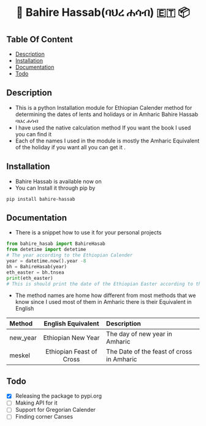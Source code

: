 <h1 align="center">📆 Bahire Hassab(ባህረ ሐሳብ) 🇪🇹 📦 </h1>


## Table Of Content
- [Description](#description)
- [Installation](#installation)
- [Documentation](#documentation)
- [Todo](#todo)
## Description
- This is a python Installation module for Ethiopian Calender method for determining the dates of lents and holidays or in Amharic Bahire Hassab ባህረ ሐሳብ
- I have used the native calculation method If you want the book I used you can find it [](#here)
- Each of the names I used in the module is mostly the Amharic Equivalent of the holiday if you want all you can get it [](#here).
## Installation
- Bahire Hassab is available now on [](#https://pypi.org/)
- You can Install it through pip by
 ```pip
 pip install bahire-hassab
 ```
## Documentation
- There is a snippet how to use it for your personal projects
```python
from bahire_hasab import BahireHasab
from detetime import detetime
# The year according to the Ethiopian Calender
year = datetime.now().year -8
bh = BahireHasab(year)
eth_easter = bh.tnsea
print(eth_easter)
# This is should print the date of the Ethiopian Easter according to the Ethiopian Calendar
```
- The method names are home how different from most methods that we know since I used most of them in Amharic there is their Equivalent in English

|Method|English Equivalent|Description|
|:-----|:-----------:  |     :----|
|new_year|Ethiopian New Year|The day of new year in Amharic|
|meskel|Ethiopian Feast of Cross|The Date of the feast of cross in Amharic|
## Todo
- [x] Releasing the package to pypi.org
- [ ] Making API for it
- [ ] Support for Gregorian Calender
- [ ] Finding corner Canses  
